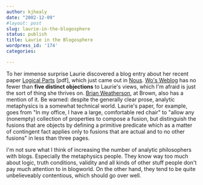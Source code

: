 ```yaml
---
author: kjhealy
date: "2002-12-09"
#layout: post
slug: laurie-in-the-blogosphere
status: publish
title: Laurie in the Blogosphere
wordpress_id: '174'
categories:

---
```


To her immense surprise Laurie discovered a blog entry about her recent paper [Logical Parts](http://fiachra.soc.arizona.edu/files/papers/lp-lp.pdf) [pdf], which just came out in [Nous](http://www.ingenta.com/journals/browse/bpl/nous). [Wo's Weblog](http://www.umsu.de/wo/index.php?p=1039278698) has no fewer than **five distinct objections** to Laurie's views, which I'm afraid is just the sort of thing she thrives on. [Brian Weatherson](http://philosophyweblog.blogspot.com/2002_12_01_philosophyweblog_archive.html#85651267), at Brown, also has a mention of it. Be warned: despite the generally clear prose, analytic metaphysics is a somewhat technical world. Laurie's paper, for example, goes from "In my office, I have a large, comfortable red chair" to "allow any (nonempty) collection of properties to compose a fusion, but distinguish the fusions that are objects by defining a primitive predicate which as a matter of contingent fact applies only to fusions that are actual and to no other fusions" in less than three pages.

I'm not sure what I think of increasing the number of analytic philosophers with blogs. Especially the metaphysics people. They know way too much about logic, truth conditions, validity and all kinds of other stuff people don't pay much attention to in blogworld. On the other hand, they tend to be quite unbelieveably contentious, which should go over well.
